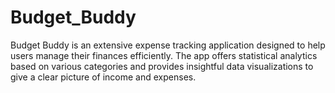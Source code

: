 # Budget_Buddy
Budget Buddy is an extensive expense tracking application designed to help users manage their finances efficiently. The app offers statistical analytics based on various categories and provides insightful data visualizations to give a clear picture of income and expenses.
